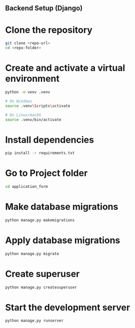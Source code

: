 ## Backend Setup (Django)

# Clone the repository

```bash
git clone <repo-url>
cd <repo-folder>
```

# Create and activate a virtual environment

```bash
python -m venv .venv

# On Windows
source .venv\Scripts\activate

# On Linux/macOS
source .venv/bin/activate
```

# Install dependencies

```bash
pip install -r requirements.txt
```

# Go to Project folder

```bash
cd application_form
```

# Make database migrations

```bash
python manage.py makemigrations
```

# Apply database migrations

```bash
python manage.py migrate
```

# Create superuser

```bash
python manage.py createsuperuser
```

# Start the development server

```bash
python manage.py runserver
```
